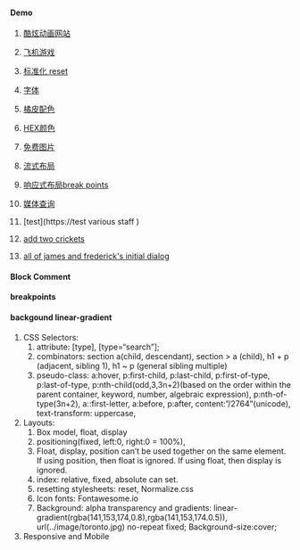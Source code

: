 #### Demo
1. [酷炫动画网站](https://tympanus.net/codrops/css_reference/)
1. [飞机游戏](https://tympanus.net/Tutorials/TheAviator/part1.html) 
1. [标准化 reset](https://necolas.github.io/normalize.css/)
1. [字体](https://fontawesome.com/)
1. [橘皮配色](http://colours.neilorangepeel.com/)
1. [HEX颜色](https://rgb.to/)
1. [免费图片](https://unsplash.com)
1. [流式布局](http://www.liquidapsive.com/)
1. [响应式布局break points](https://gs.statcounter.com/screen-resolution-stats)
1. [媒体查询](https://tympanus.net/codrops/css_reference/media-queries/)
1. [test](https://test various staff )

1. [add two crickets]()
2. [all of james and frederick's initial dialog]()

#### Block Comment

#### breakpoints
#### backgound linear-gradient

1. CSS Selectors:
    1. attribute: [type], [type=“search”];
    1. combinators: section a(child, descendant), section > a (child), h1 + p (adjacent, sibling 1), h1 ~ p (general sibling multiple)
    1. pseudo-class: a:hover, p:first-child, p:last-child, p:first-of-type, p:last-of-type, p:nth-child(odd,3,3n+2)(based on the order within the parent container, keyword, number, algebraic expression), p:nth-of-type(3n+2), a::first-letter, a:before, p:after, content:”/2764”(unicode), text-transform: uppercase, 
2. Layouts: 
    1. Box model, float, display
    1. positioning(fixed, left:0, right:0 = 100%),
    1. Float, display, position can’t be used together on the same element.
If using position, then float is ignored.
If using float, then display is ignored.
    1. index: relative, fixed, absolute can set.
    1. resetting stylesheets: reset, Normalize.css
    1. Icon fonts: Fontawesome.io
    1. Background: alpha transparency and gradients: linear-gradient(rgba(141,153,174,0.8),rgba(141,153,174.0.5)), url(../image/toronto.jpg) no-repeat fixed;
Background-size:cover;
3. Responsive and Mobile
<link media=“screen and (max-width: 400px)” rel=“stylesheet” href=“mobile.css”>